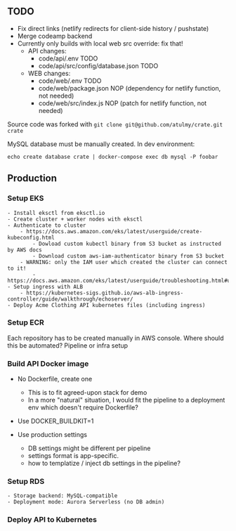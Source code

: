 
## TODO

- Fix direct links (netlify redirects for client-side history / pushstate)
- Merge codeamp backend
- Currently only builds with local web src override: fix that!
	- API changes:
		- code/api/.env					TODO
		- code/api/src/config/database.json		TODO
	- WEB changes:
		- code/web/.env					TODO
		- code/web/package.json				NOP (dependency for netlify function, not needed)
		- code/web/src/index.js				NOP (patch for netlify function, not needed)




Source code was forked with `git clone git@github.com/atulmy/crate.git crate`


MySQL database must be manually created. In dev environment:

```
echo create database crate | docker-compose exec db mysql -P foobar
```


## Production

### Setup EKS

	- Install eksctl from eksctl.io
	- Create cluster + worker nodes with eksctl
	- Authenticate to cluster
		- https://docs.aws.amazon.com/eks/latest/userguide/create-kubeconfig.html
			- Dowload custom kubectl binary from S3 bucket as instructed by AWS docs
			- Download custom aws-iam-authenticator binary from S3 bucket
		- WARNING: only the IAM user which created the cluster can connect to it!
			- https://docs.aws.amazon.com/eks/latest/userguide/troubleshooting.html#unauthorized
	- Setup ingress with ALB
		- https://kubernetes-sigs.github.io/aws-alb-ingress-controller/guide/walkthrough/echoserver/
	- Deploy Acme Clothing API kubernetes files (including ingress)



### Setup ECR

Each repository has to be created manually in AWS console. Where should this be automated? Pipeline or infra setup


### Build API Docker image

- No Dockerfile, create one
	- This is to fit agreed-upon stack for demo
	- In a more "natural" situation, I would fit the pipeline to a deployment env which doesn't require Dockerfile?
- Use DOCKER_BUILDKIT=1

- Use production settings
	- DB settings might be different per pipeline
	- settings format is app-specific.
	- how to templatize / inject db settings in the pipeline?

### Setup RDS

	- Storage backend: MySQL-compatible
	- Deployment mode: Aurora Serverless (no DB admin)


### Deploy API to Kubernetes



